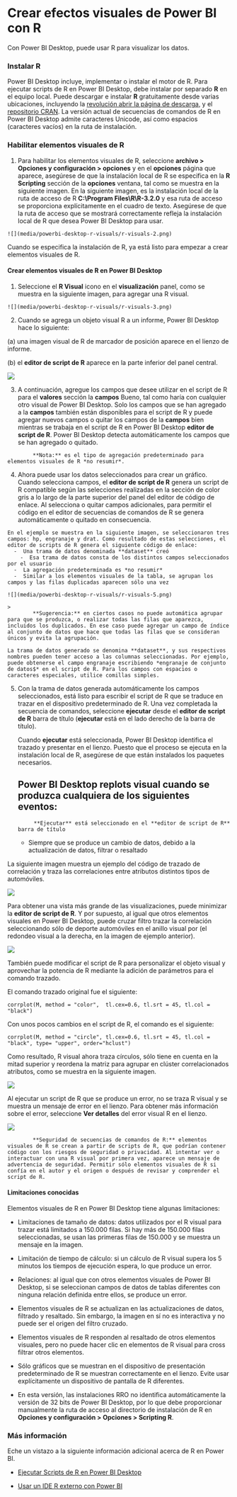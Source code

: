 <properties
   pageTitle="Crear efectos visuales de Power BI con R"
   description="Crear efectos visuales de Power BI con R"
   services="powerbi"
   documentationCenter=""
   authors="davidiseminger"
   manager="mblythe"
   backup=""
   editor=""
   tags=""
   qualityFocus="no"
   qualityDate=""/>

<tags
   ms.service="powerbi"
   ms.devlang="NA"
   ms.topic="article"
   ms.tgt_pltfrm="NA"
   ms.workload="powerbi"
   ms.date="09/08/2016"
   ms.author="davidi"/>

# Crear efectos visuales de Power BI con R  

Con Power BI Desktop, puede usar R para visualizar los datos.

### Instalar R

Power BI Desktop incluye, implementar o instalar el motor de R. Para ejecutar scripts de R en Power BI Desktop, debe instalar por separado **R** en el equipo local. Puede descargar e instalar **R** gratuitamente desde varias ubicaciones, incluyendo la [revolución abrir la página de descarga](https://mran.revolutionanalytics.com/download/), y el [repositorio CRAN](https://cran.r-project.org/bin/windows/base/). La versión actual de secuencias de comandos de R en Power BI Desktop admite caracteres Unicode, así como espacios (caracteres vacíos) en la ruta de instalación.

### Habilitar elementos visuales de R
1.   Para habilitar los elementos visuales de R, seleccione **archivo > Opciones y configuración > opciones** y en el **opciones** página que aparece, asegúrese de que la instalación local de R se especifica en la **R Scripting** sección de la **opciones** ventana, tal como se muestra en la siguiente imagen. En la siguiente imagen, es la instalación local de la ruta de acceso de R **C:\Program Files\R\R-3.2.0** y esa ruta de acceso se proporciona explícitamente en el cuadro de texto. Asegúrese de que la ruta de acceso que se mostrará correctamente refleja la instalación local de R que desea Power BI Desktop para usar.

    ![](media/powerbi-desktop-r-visuals/r-visuals-2.png)

Cuando se especifica la instalación de R, ya está listo para empezar a crear elementos visuales de R.

#### Crear elementos visuales de R en Power BI Desktop

1.   Seleccione el **R Visual** icono en el **visualización** panel, como se muestra en la siguiente imagen, para agregar una R visual.

    ![](media/powerbi-desktop-r-visuals/r-visuals-3.png)

2.   Cuando se agrega un objeto visual R a un informe, Power BI Desktop hace lo siguiente:

   (a) una imagen visual de R de marcador de posición aparece en el lienzo de informe.

   (b) el **editor de script de R** aparece en la parte inferior del panel central.

  ![](media/powerbi-desktop-r-visuals/r-visuals-4.png)

3.   A continuación, agregue los campos que desee utilizar en el script de R para el **valores** sección la **campos** Bueno, tal como haría con cualquier otro visual de Power BI Desktop. Solo los campos que se han agregado a la **campos** también están disponibles para el script de R y puede agregar nuevos campos o quitar los campos de la **campos** bien mientras se trabaja en el script de R en Power BI Desktop **editor de script de R**. Power BI Desktop detecta automáticamente los campos que se han agregado o quitado.

> 
            **Nota:** es el tipo de agregación predeterminado para elementos visuales de R *no resumir*.

4.   Ahora puede usar los datos seleccionados para crear un gráfico. Cuando selecciona campos, el **editor de script de R** genera un script de R compatible según las selecciones realizadas en la sección de color gris a lo largo de la parte superior del panel del editor de código de enlace. Al selecciona o quitar campos adicionales, para permitir el código en el editor de secuencias de comandos de R se genera automáticamente o quitado en consecuencia.

    En el ejemplo se muestra en la siguiente imagen, se seleccionaron tres campos: hp, engranaje y drat. Como resultado de estas selecciones, el editor de scripts de R genera el siguiente código de enlace:
      -  Una trama de datos denominada **dataset** creó
        -  Esa trama de datos consta de los distintos campos seleccionados por el usuario
      -  La agregación predeterminada es *no resumir*
      -  Similar a los elementos visuales de la tabla, se agrupan los campos y las filas duplicadas aparecen sólo una vez

    ![](media/powerbi-desktop-r-visuals/r-visuals-5.png)

    >
            **Sugerencia:** en ciertos casos no puede automática agrupar para que se produzca, o realizar todas las filas que aparezca, incluidos los duplicados. En ese caso puede agregar un campo de índice al conjunto de datos que hace que todas las filas que se consideran únicos y evita la agrupación.

    La trama de datos generado se denomina **dataset**, y sus respectivos nombres pueden tener acceso a las columnas seleccionadas. Por ejemplo, puede obtenerse el campo engranaje escribiendo *engranaje de conjunto de datos$* en el script de R. Para los campos con espacios o caracteres especiales, utilice comillas simples.

5. Con la trama de datos generada automáticamente los campos seleccionados, está listo para escribir el script de R que se traduce en trazar en el dispositivo predeterminado de R. Una vez completada la secuencia de comandos, seleccione **ejecutar** desde el **editor de script de R** barra de título (**ejecutar** está en el lado derecho de la barra de título).

    Cuando **ejecutar** está seleccionada, Power BI Desktop identifica el trazado y presentar en el lienzo.
Puesto que el proceso se ejecuta en la instalación local de R, asegúrese de que están instalados los paquetes necesarios.

    Power BI Desktop replots visual cuando se produzca cualquiera de los siguientes eventos:
      - 
            **Ejecutar** está seleccionado en el **editor de script de R** barra de título
      - Siempre que se produce un cambio de datos, debido a la actualización de datos, filtrar o resaltado

La siguiente imagen muestra un ejemplo del código de trazado de correlación y traza las correlaciones entre atributos distintos tipos de automóviles.

![](media/powerbi-desktop-r-visuals/r-visuals-6.png)

Para obtener una vista más grande de las visualizaciones, puede minimizar la **editor de script de R**. Y por supuesto, al igual que otros elementos visuales en Power BI Desktop, puede cruzar filtro trazar la correlación seleccionando sólo de deporte automóviles en el anillo visual por (el redondeo visual a la derecha, en la imagen de ejemplo anterior).

![](media/powerbi-desktop-r-visuals/r-visuals-7.png)

También puede modificar el script de R para personalizar el objeto visual y aprovechar la potencia de R mediante la adición de parámetros para el comando trazado.

El comando trazado original fue el siguiente:

    corrplot(M, method = "color",  tl.cex=0.6, tl.srt = 45, tl.col = "black")

Con unos pocos cambios en el script de R, el comando es el siguiente:

    corrplot(M, method = "circle", tl.cex=0.6, tl.srt = 45, tl.col = "black", type= "upper", order="hclust")

Como resultado, R visual ahora traza círculos, sólo tiene en cuenta en la mitad superior y reordena la matriz para agrupar en clúster correlacionados atributos, como se muestra en la siguiente imagen.

![](media/powerbi-desktop-r-visuals/r-visuals-8.png)

Al ejecutar un script de R que se produce un error, no se traza R visual y se muestra un mensaje de error en el lienzo. Para obtener más información sobre el error, seleccione **Ver detalles** del error visual R en el lienzo.

![](media/powerbi-desktop-r-visuals/r-visuals-9.png)

> 
            **Seguridad de secuencias de comandos de R:** elementos visuales de R se crean a partir de scripts de R, que podrían contener código con los riesgos de seguridad o privacidad. Al intentar ver o interactuar con una R visual por primera vez, aparece un mensaje de advertencia de seguridad. Permitir sólo elementos visuales de R si confía en el autor y el origen o después de revisar y comprender el script de R.

#### Limitaciones conocidas

Elementos visuales de R en Power BI Desktop tiene algunas limitaciones:

-  Limitaciones de tamaño de datos: datos utilizados por el R visual para trazar está limitados a 150.000 filas. Si hay más de 150.000 filas seleccionadas, se usan las primeras filas de 150.000 y se muestra un mensaje en la imagen.

-  Limitación de tiempo de cálculo: si un cálculo de R visual supera los 5 minutos los tiempos de ejecución espera, lo que produce un error.

-  Relaciones: al igual que con otros elementos visuales de Power BI Desktop, si se seleccionan campos de datos de tablas diferentes con ninguna relación definida entre ellos, se produce un error.

-  Elementos visuales de R se actualizan en las actualizaciones de datos, filtrado y resaltado. Sin embargo, la imagen en sí no es interactiva y no puede ser el origen del filtro cruzado.

-  Elementos visuales de R responden al resaltado de otros elementos visuales, pero no puede hacer clic en elementos de R visual para cross filtrar otros elementos.

-  Sólo gráficos que se muestran en el dispositivo de presentación predeterminado de R se muestran correctamente en el lienzo. Evite usar explícitamente un dispositivo de pantalla de R diferentes.

-  En esta versión, las instalaciones RRO no identifica automáticamente la versión de 32 bits de Power BI Desktop, por lo que debe proporcionar manualmente la ruta de acceso al directorio de instalación de R en **Opciones y configuración > Opciones > Scripting R**.

### Más información

Eche un vistazo a la siguiente información adicional acerca de R en Power BI.

-   [Ejecutar Scripts de R en Power BI Desktop](powerbi-desktop-r-scripts.md)

-   [Usar un IDE R externo con Power BI](powerbi-desktop-r-ide.md)
